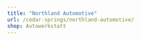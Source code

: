 ```yaml
---
title: "Northland Automotive"
url: /cedar-springs/northland-automotive/
shop: Autowerkstatt
---
```

